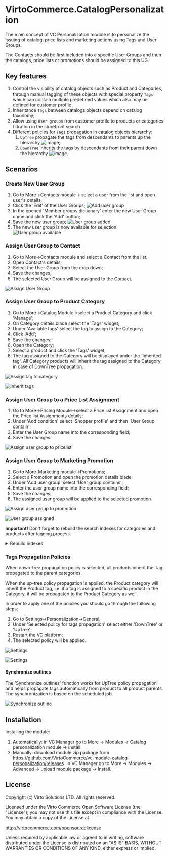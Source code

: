 # VirtoCommerce.CatalogPersonalization

The main concept of VC Personalization module is to personalize the issuing of catalog, price lists and marketing actions using Tags and User Groups.

The Contacts should be first included into a specific User Groups and then the catalogs, price lists or promotions should be assigned to this UG.

## Key features

1. Control the visibility of catalog objects such as Product and Categories, through manual tagging of these objects with special property `Tags` which can contain multiple predefined values which also may be defined for customer profile
1. Inheritance `Tags` between catalogs objects depend on catalog taxonomy;
1. Allow using `User groups` from customer profile to products or categories filtration in the storefront search
1. Different policies for `Tags` propagation in catalog objects hierarchy:
    1. `UpTree` propagate the tags from descendants to parents up the hierarchy
    ![image](https://user-images.githubusercontent.com/7566324/62931481-ba630c00-bdbe-11e9-9cdf-6d05e955721b.png);
    1. `DownTree` inherits the tags by descendants from their parent down the hierarchy
    ![image](https://user-images.githubusercontent.com/7566324/62931421-a3241e80-bdbe-11e9-8f02-fd22d0fbcc6f.png).

## Scenarios

### Create New User Group

1. Go to More->Contacts module-> select a user from the list and open user's details;
1. Click the 'Edit' of the User Groups;
![Add user group](docs/media/screen-add-usergroup.png
)
1. In the opened 'Member groups dictionary' enter the new User Group name and click the 'Add' button;
1. Save the new user group;
![User group added](docs/media/screen-usergroup-added.png)
1. The new user group is now available for selection.
![User group available](docs/media/screen-usergroup-available.png)

### Assign User Group to Contact

1. Go to More->Contacts module and select a Contact from the list;
1. Open Contact's details;
1. Select the User Group from the drop down;
1. Save the changes;
1. The selected User Group will be assigned to the Contact.

![Assign User Group](docs/media/screen-assign-usergroup.png)

### Assign User Group to Product Category

1. Go to More->Catalog Module->select a Product Category and click 'Manage';
1. On Category details blade select the 'Tags' widget;
1. Under 'Available tags' select the tag to assign to the Category;
1. Click 'Add';
1. Save the changes;
1. Open the Category;
1. Select a product and click the 'Tags' widget;
1. The tag assigned to the Category will be displayed under the 'Inherited tag'. All Category products will inherit the tag assigned to the Category in case of DownTree propagation.

![Assign tag to category](docs/media/screen-assign-tags.png)

![Inherit tags](docs/media/screen-inherited-tags.png)

### Assign User Group to a Price List Assignment

1. Go to More->Pricing Module->select a Price list Assignment and open the Price list Assignments details;
1. Under 'Add condition' select 'Shopper profile' and then 'User Group contain';
1. Enter the User Group name into the corresponding field;
1. Save the changes.

![Assign user group to pricelist](docs/media/screen-assign-usergroup-to-pricelist.png)

### Assign User Group to Marketing Promotion

1. Go to More-Marketing module->Promotions;
1. Select a Promotion and open the promotion details blade;
1. Under 'Add user group' select 'User group contains';
1. Enter the user group name into the corresponding field;
1. Save the changes;
1. The assigned user group will be applied to the selected promotion.

![Assign user group to promotion](docs/media/screen-assign-usergroup-to-promotion.png)

![User group assigned](docs/media/screen-usergroup-assigned-to-promotion.png)

**Important!** Don't forget to rebuild the search indexes for categories and products after tagging process.

<details><summary>Rebuild indexes</summary><p>

![indexation](https://user-images.githubusercontent.com/7536694/31497248-d12a5efe-af5e-11e7-8938-b39d2b03ad1e.gif) </p></details>

### Tags Propagation Policies

When down-tree propagation policy is selected, all products inherit the Tag propagated to the parent categories.

When the up-tree policy propagation is applied, the Product category will inherit the Product tag, i.e. if a tag is assigned to a specific product in the Category, it will be propagated to the Product Category as well.

In order to apply one of the policies you should go through the following steps:

1. Go to Settings->Personalization->General;
1. Under 'Selected policy for tags propagation' select either 'DownTree' or 'UpTree';
1. Restart the VC platform;
1. The selected policy will be applied.

![Settings](docs/media/screen-settings.png)

![Settings](docs/media/screen-settings1.png)

#### Synchronize outlines

The 'Synchronize outlines' function works for UpTree policy propagation and helps propagate tags automatically from product to all product parents. The synchronization is based on the scheduled job.

![Synchronize outline](docs/media/screen-synchronize-outlines.png)

## Installation

Installing the module:

1. Automatically: in VC Manager go to More -> Modules -> Catalog personalization module -> Install
1. Manually: download module zip package from https://github.com/VirtoCommerce/vc-module-catalog-personalization/releases. In VC Manager go to More -> Modules -> Advanced -> upload module package -> Install.

## License
Copyright (c) Virto Solutions LTD.  All rights reserved.

Licensed under the Virto Commerce Open Software License (the "License"); you may not use this file except in compliance with the License. You may obtain a copy of the License at

http://virtocommerce.com/opensourcelicense

Unless required by applicable law or agreed to in writing, software distributed under the License is distributed on an "AS IS" BASIS, WITHOUT WARRANTIES OR CONDITIONS OF ANY KIND, either express or implied.
